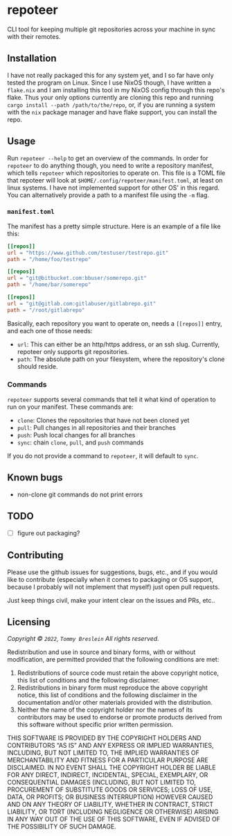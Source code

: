 # repoteer

CLI tool for keeping multiple git repositories across your machine in sync with their remotes.

## Installation

I have not really packaged this for any system yet, and I so far have only tested the program on Linux.
Since I use NixOS though, I have written a `flake.nix` and I am installing this tool in my NixOS config through this repo's flake.
Thus your only options currently are cloning this repo and running `cargo install --path /path/to/the/repo`, or, if you are running a system with the `nix` package manager and have flake support, you can install the repo.

## Usage

Run `repoteer --help` to get an overview of the commands.
In order for `repoteer` to do anything though, you need to write a repository manifest, which tells `repoteer` which repositories to operate on.
This file is a TOML file that repoteer will look at `$HOME/.config/repoteer/manifest.toml`, at least on linux systems.
I have not implemented support for other OS' in this regard.
You can alternatively provide a path to a manifest file using the `-m` flag.

### `manifest.toml`

The manifest has a pretty simple structure.
Here is an example of a file like this:

```toml
[[repos]]
url = "https://www.github.com/testuser/testrepo.git"
path = "/home/foo/testrepo"

[[repos]]
url = "git@bitbucket.com:bbuser/somerepo.git"
path = "/home/bar/somerepo"

[[repos]]
url = "git@gitlab.com:gitlabuser/gitlabrepo.git"
path = "/root/gitlabrepo"
```

Basically, each repository you want to operate on, needs a `[[repos]]` entry, and each one of those needs:

- `url`: This can either be an http/https address, or an ssh slug.
Currently, repoteer only supports git repositories.
- `path`: The absolute path on your filesystem, where the repository's clone should reside.

### Commands

`repoteer` supports several commands that tell it what kind of operation to run on your manifest.
These commands are:

- `clone`: Clones the repositories that have not been cloned yet
- `pull`: Pull changes in all repositories and their branches
- `push`: Push local changes for all branches
- `sync`: chain `clone`, `pull`, and `push` commands

If you do not provide a command to `repoteer`, it will default to `sync`.

## Known bugs

- non-clone git commands do not print errors

## TODO

- [ ] figure out packaging?

## Contributing

Please use the github issues for suggestions, bugs, etc., and if you would like to contribute (especially when it comes to packaging or OS support, because I probably will not implement that myself) just open pull requests.

Just keep things civil, make your intent clear on the issues and PRs, etc..

## Licensing

_Copyright © `2022`, `Tommy Breslein`_
_All rights reserved._

Redistribution and use in source and binary forms, with or without
modification, are permitted provided that the following conditions are met:

1. Redistributions of source code must retain the above copyright
   notice, this list of conditions and the following disclaimer.
2. Redistributions in binary form must reproduce the above copyright
   notice, this list of conditions and the following disclaimer in the
   documentation and/or other materials provided with the distribution.
3. Neither the name of the copyright holder nor the
   names of its contributors may be used to endorse or promote products
   derived from this software without specific prior written permission.

THIS SOFTWARE IS PROVIDED BY THE COPYRIGHT HOLDERS AND CONTRIBUTORS “AS IS” AND
ANY EXPRESS OR IMPLIED WARRANTIES, INCLUDING, BUT NOT LIMITED TO, THE IMPLIED
WARRANTIES OF MERCHANTABILITY AND FITNESS FOR A PARTICULAR PURPOSE ARE
DISCLAIMED. IN NO EVENT SHALL THE COPYRIGHT HOLDER BE LIABLE FOR ANY
DIRECT, INDIRECT, INCIDENTAL, SPECIAL, EXEMPLARY, OR CONSEQUENTIAL DAMAGES
(INCLUDING, BUT NOT LIMITED TO, PROCUREMENT OF SUBSTITUTE GOODS OR SERVICES;
LOSS OF USE, DATA, OR PROFITS; OR BUSINESS INTERRUPTION) HOWEVER CAUSED AND
ON ANY THEORY OF LIABILITY, WHETHER IN CONTRACT, STRICT LIABILITY, OR TORT
(INCLUDING NEGLIGENCE OR OTHERWISE) ARISING IN ANY WAY OUT OF THE USE OF THIS
SOFTWARE, EVEN IF ADVISED OF THE POSSIBILITY OF SUCH DAMAGE.

